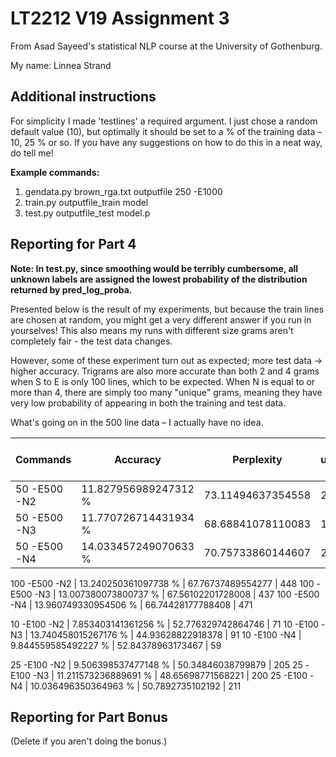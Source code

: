 # LT2212 V19 Assignment 3

From Asad Sayeed's statistical NLP course at the University of Gothenburg.

My name: Linnea Strand

## Additional instructions

For simplicity I made 'testlines' a required argument. I just chose a random default value (10), but optimally it should be set to a % of the training data – 10, 25 % or so. If you have any suggestions on how to do this in a neat way, do tell me!

**Example commands:**
1. gendata.py brown_rga.txt outputfile 250 -E1000
2. train.py outputfile_train model
3. test.py outputfile_test model.p

## Reporting for Part 4

**Note: In test.py, since smoothing would be terribly cumbersome, all unknown labels are assigned the lowest probability of the distribution returned by pred_log_proba.**

Presented below is the result of my experiments, but because the train lines are chosen at random, you might get a very different answer if you run in yourselves! This also means my runs with different size grams aren't completely fair - the test data changes. 

However, some of these experiment turn out as expected; more test data -> higher accuracy. Trigrams are also more accurate than both 2 and 4 grams when S to E is only 100 lines, which to be expected. When N is equal to or more than 4, there are simply too many "unique" grams, meaning they have very low probability of appearing in both the training and test data.

What's going on in the 500 line data – I actually have no idea.

 Commands | Accuracy  | Perplexity | No. unrecognized classes 
 -------- | --------- | ---------- | ------------------------
 50 -E500 -N2 | 11.827956989247312 % | 73.11494637354558 | 221 
 50 -E500 -N3 | 11.770726714431934 %  | 68.68841078110083 | 195 
 50 -E500 -N4 | 14.033457249070633 %  | 70.75733860144607 | 217 
 
 100 -E500 -N2 | 13.240250361097738 % | 67.76737489554277 | 448 
 100 -E500 -N3 | 13.007380073800737 %  | 67.56102201728008 | 437 
 100 -E500 -N4 | 13.960749330954506 %  | 66.74428177788408 | 471
 
 10 -E100 -N2 | 7.853403141361256 %  | 52.776329742864746  | 71 
 10 -E100 -N3 | 13.740458015267176 %  | 44.93628822918378  | 91 
 10 -E100 -N4 | 9.844559585492227 % | 52.84378963173467 | 59
 
 25 -E100 -N2 | 9.506398537477148 %  | 50.34846038799879  | 205 
 25 -E100 -N3 | 11.211573236889691 %  | 48.65698771568221  | 200 
 25 -E100 -N4 | 10.036496350364963 % | 50.7892735102192 | 211

## Reporting for Part Bonus 

(Delete if you aren't doing the bonus.)
